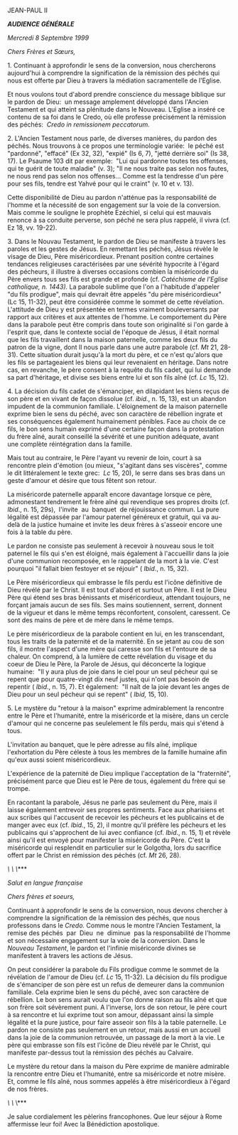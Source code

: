 JEAN-PAUL II

***AUDIENCE GÉNÉRALE***

*Mercredi 8 Septembre 1999*

*Chers Frères et Sœurs,*

1. Continuant à approfondir le sens de la conversion, nous chercherons aujourd'hui à comprendre la signification de la rémission des péchés qui nous est offerte par Dieu à travers la médiation sacramentelle de l'Eglise.

Et nous voulons tout d'abord prendre conscience du message biblique sur le pardon de Dieu:  un message amplement développé dans l'Ancien Testament et qui atteint sa plénitude dans le Nouveau. L'Eglise a inséré ce contenu de sa foi dans le Credo, où elle professe précisément la rémission des péchés:  *Credo in remissionem peccatorum.*

2. L'Ancien Testament nous parle, de diverses manières, du pardon des péchés. Nous trouvons à ce propos une terminologie variée:  le péché est "pardonné", "effacé" (Ex 32, 32), "expié" (Is 6, 7), "jetté derrière soi" (Is 38, 17). Le Psaume 103 dit par exemple:  "Lui qui pardonne toutes tes offenses, qui te guérit de toute maladie" (v. 3); "Il ne nous traite pas selon nos fautes, ne nous rend pas selon nos offenses... Comme est la tendresse d'un père pour ses fils, tendre est Yahvé pour qui le craint" (v. 10 et v. 13).

Cette disponibilité de Dieu au pardon n'atténue pas la responsabilité de l'homme et la nécessité de son engagement sur la voie de la conversion. Mais comme le souligne le prophète Ezéchiel, si celui qui est mauvais renonce à sa conduite perverse, son péché ne sera plus rappelé, il vivra (cf. Ez 18, vv. 19-22).

3. Dans le Nouvau Testament, le pardon de Dieu se manifeste à travers les paroles et les gestes de Jésus. En remettant les péchés, Jésus révèle le visage de Dieu, Père miséricordieux. Prenant position contre certaines tendances religieuses caractérisées par une sévérité hypocrite à l'égard des pécheurs, il illustre à diverses occasions combien la miséricorde du Père envers tous ses fils est grande et profonde (cf. *Catéchisme de l'Eglise catholique, n. 1443).* La parabole sublime que l'on a l'habitude d'appeler "du fils prodigue", mais qui devrait être appelés "du père miséricordieux" (Lc 15, 11-32), peut être considérée comme le sommet de cette révélation. L'attitude de Dieu y est présentée en termes vraiment bouleversants par rapport aux critères et aux attentes de l'homme. Le comportement du Père dans la parabole peut être compris dans toute son originalité si l'on garde à l'esprit que, dans le contexte social de l'époque de Jésus, il était normal que les fils travaillent dans la maison paternelle, comme les deux fils du patron de la vigne, dont Il nous parle dans une autre parabole (cf. *Mt* 21, 28-31). Cette situation durait jusqu'à la mort du père, et ce n'est qu'alors que les fils se partageaient les biens qui leur revenaient en héritage. Dans notre cas, en revanche, le père consent à la requête du fils cadet, qui lui demande sa part d'héritage, et divise ses biens entre lui et son fils aîné (cf. *Lc* 15, 12).

4. La décision du fils cadet de s'émanciper, en dilapidant les biens reçus de son père et en vivant de façon dissolue (cf. *ibid.*, n. 15, 13), est un abandon impudent de la communion familiale. L'éloignement de la maison paternelle exprime bien le sens du péché, avec son caractère de rébellion ingrate et ses conséquences également humainement pénibles. Face au choix de ce fils, le bon sens humain exprimé d'une certaine façon dans la protestation du frère aîné, aurait conseillé la sévérité et une punition adéquate, avant une complète réintégration dans la famille.

Mais tout au contraire, le Père l'ayant vu revenir de loin, court à sa rencontre plein d'émotion (ou mieux, "s'agitant dans ses viscères", comme le dit littéralement le texte grec:  *Lc* 15, 20), le serre dans ses bras dans un geste d'amour et désire que tous fêtent son retour.

La miséricorde paternelle apparaît encore davantage lorsque ce père, admonestant tendrement le frère aîné qui revendique ses propres droits (cf. *Ibid*., n. 15, 29s),  l'invite  au  banquet  de réjouissance commun. La pure légalité est dépassée par l'amour paternel généreux et gratuit, qui va au-delà de la justice humaine et invite les deux frères à s'asseoir encore une fois à la table du père.

Le pardon ne consiste pas seulement à recevoir à nouveau sous le toit paternel le fils qui s'en est éloigné, mais également à l'accueillir dans la joie d'une communion recomposée, en le rappelant de la mort à la vie. C'est pourquoi "il fallait bien festoyer et se réjouir" ( *Ibid*., n. 15, 32).

Le Père miséricordieux qui embrasse le fils perdu est l'icône définitive de Dieu révélé par le Christ. Il est tout d'abord et surtout un Père. Il est le Dieu Père qui étend ses bras bénissants et miséricordieux, attendant toujours, ne forçant jamais aucun de ses fils. Ses mains soutiennent, serrent, donnent de la vigueur et dans le même temps réconfortent, consolent, caressent. Ce sont des mains de père et de mère dans le même temps.

Le père miséricordieux de la parabole contient en lui, en les transcendant, tous les traits de la paternité et de la maternité. En se jetant au cou de son fils, il montre l'aspect d'une mère qui caresse son fils et l'entoure de sa chaleur. On comprend, à la lumière de cette révélation du visage et du coeur de Dieu le Père, la Parole de Jésus, qui déconcerte la logique humaine:  "Il y aura plus de joie dans le ciel pour un seul pécheur qui se repent que pour quatre-vingt dix neuf justes, qui n'ont pas besoin de repentir ( *Ibid*., n. 15, 7). Et également:  "Il naît de la joie devant les anges de Dieu pour un seul pécheur qui se repent" ( *Ibid,* 15, 10).

5. Le mystère du "retour à la maison" exprime admirablement la rencontre entre le Père et l'humanité, entre la miséricorde et la misère, dans un cercle d'amour qui ne concerne pas seulelement le fils perdu, mais qui s'étend à tous.

L'invitation au banquet, que le père adresse au fils aîné, implique l'exhortation du Père céleste à tous les membres de la famille humaine afin qu'eux aussi soient miséricordieux.

L'expérience de la paternité de Dieu implique l'acceptation de la "fraternité", précisément parce que Dieu est le Père de tous, également du frère qui se trompe.

En racontant la parabole, Jésus ne parle pas seulement du Père, mais il laisse également entrevoir ses propres sentiments. Face aux pharisiens et aux scribes qui l'accusent de recevoir les pécheurs et les publicains et de manger avec eux (cf. *Ibid.*, 15, 2), il montre qu'il préfère les pécheurs et les publicains qui s'approchent de lui avec confiance (cf. *Ibid*., n. 15, 1) et révèle ainsi qu'il est envoyé pour manifester la miséricorde du Père. C'est la miséricorde qui resplendit en particulier sur le Golgotha, lors du sacrifice offert par le Christ en rémission des péchés (cf. *Mt* 26, 28).

***\\* \\* \\****

*Salut en langue française*

*Chers frères et soeurs,*

Continuant à approfondir le sens de la conversion, nous devons chercher à comprendre la signification de la rémission des péchés, que nous professons dans le *Credo.* Comme nous le montre l'Ancien Testament, la remise des péchés  par  Dieu  ne  diminue  pas la responsabilité de l'homme et son nécessaire engagement sur la voie de la conversion. Dans le *Nouveau Testament*, le pardon et l'infinie miséricorde divines se manifestent à travers les actions de Jésus.

On peut considérer la parabole du Fils prodigue comme le sommet de la révélation de l'amour de Dieu (cf. *Lc* 15, 11-32). La décision du fils prodigue de s'émanciper de son père est un refus de demeurer dans la communion familiale. Cela exprime bien le sens du péché, avec son caractère de rébellion. Le bon sens aurait voulu que l'on donne raison au fils aîné et que son frère soit sévèrement puni. A l'inverse, lors de son retour, le père court à sa rencontre et lui exprime tout son amour, dépassant ainsi la simple légalité et la pure justice, pour faire asseoir son fils à la table paternelle. Le pardon ne consiste pas seulement en un retour, mais aussi en un accueil dans la joie de la communion retrouvée, un passage de la mort à la vie. Le père qui embrasse son fils est l'icône de Dieu révélé par le Christ, qui manifeste par-dessus tout la rémission des péchés au Calvaire.

Le mystère du retour dans la maison du Père exprime de manière admirable la rencontre entre Dieu et l'humanité, entre sa miséricorde et notre misère. Et, comme le fils aîné, nous sommes appelés à être miséricordieux à l'égard de nos frères.

**\\* \\* \\***

Je salue cordialement les pèlerins francophones. Que leur séjour à Rome affermisse leur foi! Avec la Bénédiction apostolique.